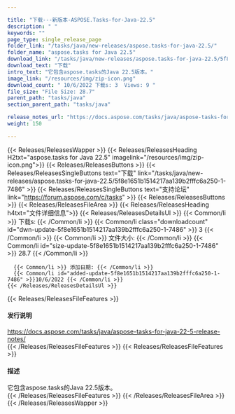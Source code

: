 ```yaml
---

title: "下载---新版本-ASPOSE.Tasks-for-Java-22.5"
description: " "
keywords: ""
page_type: single_release_page
folder_link: "/tasks/java/new-releases/aspose.tasks-for-java-22.5/"
folder_name: "aspose.tasks for Java 22.5"
download_link: "/tasks/java/new-releases/aspose.tasks-for-java-22.5/5f8e1651b1514217aa139b2fffc6a250-1-7486"
download_text: "下载"
intro_text: "它包含aspose.tasks的Java 22.5版本。"
image_link: "/resources/img/zip-icon.png"
download_count: " 10/6/2022 下载s: 3  Views: 9 "
file_size: "File Size: 28.7"
parent_path: "tasks/java"
section_parent_path: "tasks/java"

release_notes_url: "https://docs.aspose.com/tasks/java/aspose-tasks-for-java-22-5-release-notes/"
weight: 150

---
```


{{< Releases/ReleasesWapper >}}
  {{< Releases/ReleasesHeading H2txt="aspose.tasks for Java 22.5" imagelink="/resources/img/zip-icon.png">}}
  {{< Releases/ReleasesButtons >}}
    {{< Releases/ReleasesSingleButtons text="下载" link="/tasks/java/new-releases/aspose.tasks-for-java-22.5/5f8e1651b1514217aa139b2fffc6a250-1-7486" >}}
    {{< Releases/ReleasesSingleButtons text="支持论坛" link="https://forum.aspose.com/c/tasks" >}}
  {{< Releases/ReleasesButtons >}}
  {{< Releases/ReleasesFileArea >}}
    {{< Releases/ReleasesHeading h4txt="文件详细信息">}}
    {{< Releases/ReleasesDetailsUl >}}
      {{< Common/li >}} 下载s: {{< /Common/li >}}
      {{< Common/li class="downloadcount" id="dwn-update-5f8e1651b1514217aa139b2fffc6a250-1-7486" >}} 3 {{< /Common/li >}}
      {{< Common/li >}} 文件大小: {{< /Common/li >}}
      {{< Common/li id="size-update-5f8e1651b1514217aa139b2fffc6a250-1-7486" >}} 28.7 {{< /Common/li >}}

      {{< Common/li >}} 添加日期: {{< /Common/li >}}
      {{< Common/li id="added-update-5f8e1651b1514217aa139b2fffc6a250-1-7486" >}}10/6/2022 {{< /Common/li >}}
    {{< /Releases/ReleasesDetailsUl >}}

  {{< Releases/ReleasesFileFeatures >}}
      <h4>发行说明</h4><div><a href='https://docs.aspose.com/tasks/java/aspose-tasks-for-java-22-5-release-notes/'>https://docs.aspose.com/tasks/java/aspose-tasks-for-java-22-5-release-notes/</a></div>
  {{< /Releases/ReleasesFileFeatures >}}
  {{< Releases/ReleasesFileFeatures >}}
      <h4>描述</h4><div class="HTMLDescription">它包含aspose.tasks的Java 22.5版本。</div>
  {{< /Releases/ReleasesFileFeatures >}}
 {{< /Releases/ReleasesFileArea >}}
{{< /Releases/ReleasesWapper >}}


